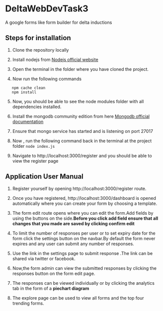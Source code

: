 # DeltaWebDevTask3
A google forms like form builder for delta inductions

## Steps for installation 
1. Clone the repository locally

2. Install nodejs from [Nodejs official website](https://nodejs.org/en/)

3. Open the terminal in the folder where you have cloned the project.

4. Now run the following commands 
```
   npm cache clean
   npm install
```

5. Now, you should be able to see the node modules folder with all dependencies installed.

6. Install the mongodb community edition from here [Mongodb official documentation](https://docs.mongodb.com/manual/administration/install-community/)

7. Ensure that mongo service has started and is listening on port 27017

8. Now , run the following command back in the terminal at the project folder
`node index.js`

9. Navigate to http://localhost:3000/register and you should be able to view the register page

## Application User Manual

1. Register yourself by opening http://localhost:3000/register route.

2. Once you have registered, http://localhost:3000/dashboard is opened automatically where you can create your form by choosing a template.

3. The form edit route opens where you can edit the form.Add fields by using the buttons on the side.**Before you click add field ensure that all changes that you made are saved by clicking confirm edit**

4. To limit the number of responses per user or to set expiry date for the form click the settings button on the navbar.By default the form never expires and any user can submit any number of responses.

5. Use the link in the settings page to submit response .The link can be shared via twitter or facebook.

6. Now,the form admin can view the submitted responses by clicking the responses button on the form edit page.

7. The responses can be viewed individually or by clicking the analytics tab in the form of a **piechart diagram**

8. The explore page can be used to view all forms and the top four trending forms.




